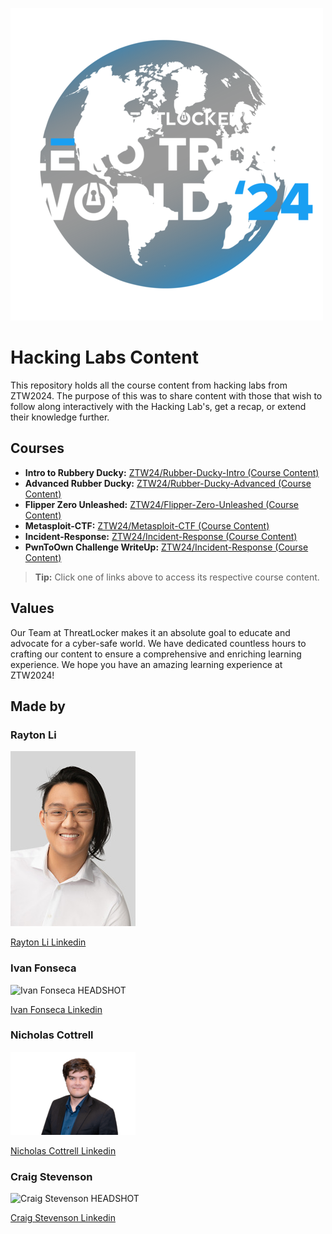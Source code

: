 ![ZTW Logo](Assets/ZTW_Logos_Full_500x500.png)

# Hacking Labs Content

This repository holds all the course content from hacking labs from ZTW2024.
The purpose of this was to share content with those that wish to follow along
interactively with the Hacking Lab's, get a recap, or extend their knowledge further.

## Courses

* **Intro to Rubbery Ducky:** [ZTW24/Rubber-Ducky-Intro (Course Content)](Rubber-Ducky-Intro/README.md)
* **Advanced Rubber Ducky:** [ZTW24/Rubber-Ducky-Advanced (Course Content)](Rubber-Ducky-Advanced/README.md)
* **Flipper Zero Unleashed:** [ZTW24/Flipper-Zero-Unleashed (Course Content)](Flipper-Zero-Unleashed/README.md)
* **Metasploit-CTF:**  [ZTW24/Metasploit-CTF (Course Content)](Metasploit-CTF/README.md)
* **Incident-Response:** [ZTW24/Incident-Response (Course Content)](Incident-Response/README.md)
* **PwnToOwn Challenge WriteUp:** [ZTW24/Incident-Response (Course Content)](/PwnToOwn/ReadMe.md)

> **Tip:** Click one of links above to access its respective course content.

## Values

Our Team at ThreatLocker makes it an absolute goal to educate and advocate for
a cyber-safe world. We have dedicated countless hours to crafting our content
to ensure a comprehensive and enriching learning experience. We hope you have an
amazing learning experience at ZTW2024!

## Made by
### Rayton Li 

![Rayton Li HEADSHOT](Assets/HeadShots/Rayton_L_200x280.jpg)

[Rayton Li Linkedin](https://www.linkedin.com/in/rayton-li/)

### Ivan Fonseca

![Ivan Fonseca HEADSHOT]()

[Ivan Fonseca Linkedin](https://www.linkedin.com/in/ivan-fonseca-64139222b/)

### Nicholas Cottrell

![Nicholas Cottrell HEADSHOT](Assets/HeadShots/Nick_C_200x133.png)

[Nicholas Cottrell Linkedin](https://www.linkedin.com/in/nicholas-cottrell-083564165/)

### Craig Stevenson

![Craig Stevenson HEADSHOT]()

[Craig Stevenson Linkedin](https://www.linkedin.com/in/craig-stevenson-hq/)

